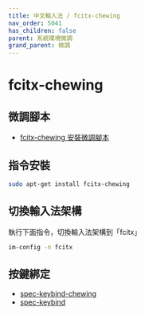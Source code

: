 ```yaml
---
title: 中文輸入法 / fcitx-chewing
nav_order: 5041
has_children: false
parent: 系統環境微調
grand_parent: 微調
---
```



# fcitx-chewing

## 微調腳本

* [fcitx-chewing 安裝微調腳本](https://github.com/samwhelp/note-about-ubuntu/tree/gh-pages/_demo/adjustment/env/im/fcitx-chewing)


## 指令安裝

``` sh
sudo apt-get install fcitx-chewing
```


## 切換輸入法架構

執行下面指令，切換輸入法架構到「fcitx」

``` sh
im-config -n fcitx
```



## 按鍵綁定

* [spec-keybind-chewing](https://github.com/samwhelp/note-about-ubuntu/blob/gh-pages/_demo/adjustment/env/im/fcitx-chewing/spec-keybind-chewing.md)
* [spec-keybind](https://github.com/samwhelp/note-about-ubuntu/blob/gh-pages/_demo/adjustment/env/im/fcitx-chewing/spec-keybind.md)
